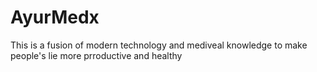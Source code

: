 # AyurMedx
 This is a fusion of modern technology and mediveal knowledge to make people's lie more prroductive and healthy

